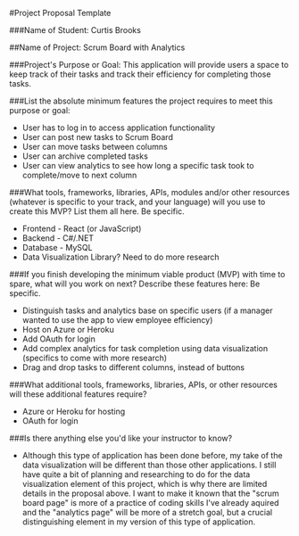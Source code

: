 #Project Proposal Template

###Name of Student: Curtis Brooks

##Name of Project: Scrum Board with Analytics

###Project's Purpose or Goal: 
This application will provide users a space to keep track of their tasks and track their efficiency for completing those tasks.

###List the absolute minimum features the project requires to meet this purpose or goal:
* User has to log in to access application functionality
* User can post new tasks to Scrum Board
* User can move tasks between columns
* User can archive completed tasks
* User can view analytics to see how long a specific task took to complete/move to next column

###What tools, frameworks, libraries, APIs, modules and/or other resources (whatever is specific to your track, and your language) will you use to create this MVP? List them all here. Be specific.
* Frontend - React (or JavaScript)
* Backend - C#/.NET 
* Database - MySQL
* Data Visualization Library? Need to do more research

###If you finish developing the minimum viable product (MVP) with time to spare, what will you work on next? Describe these features here: Be specific.
* Distinguish tasks and analytics base on specific users (if a manager wanted to use the app to view employee efficiency)
* Host on Azure or Heroku
* Add OAuth for login
* Add complex analytics for task completion using data visualization (specifics to come with more research)
* Drag and drop tasks to different columns, instead of buttons

###What additional tools, frameworks, libraries, APIs, or other resources will these additional features require?
* Azure or Heroku for hosting
* OAuth for login

###Is there anything else you'd like your instructor to know?
* Although this type of application has been done before, my take of the data visualization will be different than those other applications. I still have quite a bit of planning and researching to do for the data visualization element of this project, which is why there are limited details in the proposal above. I want to make it known that the "scrum board page" is more of a practice of coding skills I've already aquired and the "analytics page" will be more of a stretch goal, but a crucial distinguishing element in my version of this type of application. 
